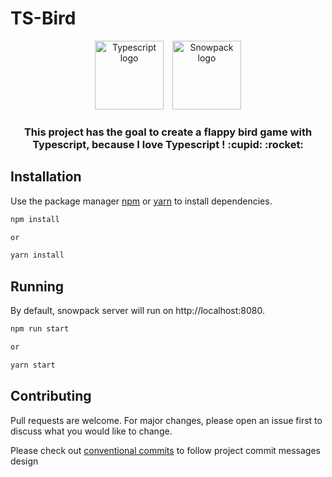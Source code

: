 # TS-Bird

<p align="center">
  <a href="https://www.typescriptlang.org" target="blank"><img src="https://cdn.iconscout.com/icon/free/png-512/typescript-1174965.png" width="110" alt="Typescript logo" /></a>
  <a href="https://www.snowpack.dev" target="blank" style="margin-left: 10px;"><img src="https://www.snowpack.dev/assets/snowpack-logo-dark.png" width="110" alt="Snowpack logo" /></a>
</p>  

<h3 align="center">
  This project has the goal to create a flappy bird game with Typescript, because I love Typescript !
  :cupid: :rocket:
</h3>

## Installation

Use the package manager [npm](https://www.npmjs.com) or [yarn](https://yarnpkg.com) to install dependencies.

```bash
npm install

or

yarn install
```

## Running

By default, snowpack server will run on http://localhost:8080.

```bash
npm run start

or

yarn start
```

## Contributing
Pull requests are welcome. For major changes, please open an issue first to discuss what you would like to change.

Please check out [conventional commits](https://www.conventionalcommits.org/en/v1.0.0/) to follow project commit messages design